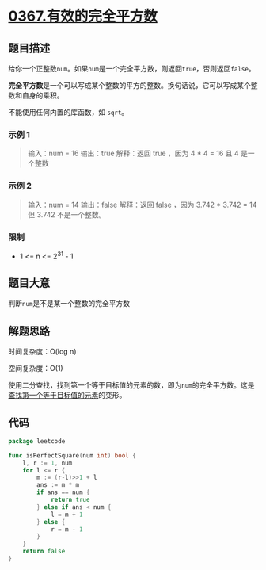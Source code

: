 # [0367.有效的完全平方数](https://leetcode.cn/problems/valid-perfect-square/)

## 题目描述

给你一个正整数`num`。如果`num`是一个完全平方数，则返回`true`，否则返回`false`。

**完全平方数**是一个可以写成某个整数的平方的整数。换句话说，它可以写成某个整数和自身的乘积。

不能使用任何内置的库函数，如 `sqrt`。

### 示例 1

> 输入：num = 16
> 输出：true
> 解释：返回 true ，因为 4 * 4 = 16 且 4 是一个整数

### 示例 2

> 输入：num = 14
> 输出：false
> 解释：返回 false ，因为 3.742 * 3.742 = 14 但 3.742 不是一个整数。

### 限制

* 1 <= n <= $2^{31}$ - 1

## 题目大意

判断`num`是不是某一个整数的完全平方数

## 解题思路

时间复杂度：O(log n)

空间复杂度：O(1)

使用二分查找，找到第一个等于目标值的元素的数，即为`num`的完全平方数。这是[查找第一个等于目标值的元素](../../notes/Binary-Search.md#查找第一个等于目标值的元素)的变形。

## 代码

```go
package leetcode

func isPerfectSquare(num int) bool {
	l, r := 1, num
	for l <= r {
		m := (r-l)>>1 + l
		ans := m * m
		if ans == num {
			return true
		} else if ans < num {
			l = m + 1
		} else {
			r = m - 1
		}
	}
	return false
}
```
